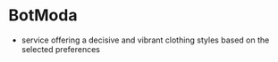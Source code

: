 BotModa
=======

- service offering a  decisive and vibrant clothing styles based on the selected preferences
